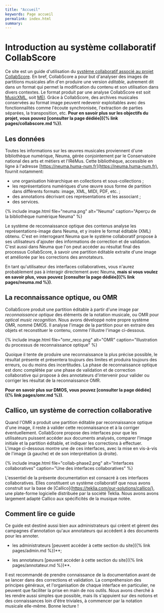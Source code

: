 ```yaml
---
title: "Accueil"
keywords: Page accueil
permalink: index.html
summary: 
---
```


# Introduction au système collaboratif CollabScore

Ce site est un guide d'utilisation du [système collaboratif
associé au projet CollabScore](https://collabscore.cnam.fr). 
En bref, CollabScore a pour but
d'analyser des images de partitions musicales 
afin d'en produire une version *éditable*, autrement
dit dans un format qui permet la modification du contenu
et son utilisation dans divers contextes. Le format
produit par une analyse CollabScore est soit 
[MusicXML](https://www.musicxml.com/), soit 
[MEI](https://music-encoding.org/). Grâce à CollabScore,
des archives musicales conservées au format image 
peuvent redevenir exploitables avec des fonctionnalités
comme l'écoute synchronisée, l'extraction de parties séparées,
la transposition, etc.  **Pour en savoir plus sur 
les objectifs du projet, vous pouvez 
[consulter la page dédiée]({% link pages/collabscore.md %})**.

## Les données


Toutes les informations sur les œuvres musicales proviennent
d'une blbliothèque numérique, Neuma, 
gérée conjointement par le Conservatoire national des 
arts et métiers et l'IRéMus. Cette bibliothèque,
accessible en ligne à l'adresse 
[https://neuma.huma-num.fr](https://neuma.huma-num.fr), 
fournit notamment:
  - une organisation hiérarchique en collections et sous-collections ;
  - les représentations numériques d'une œuvre sous forme
    de partition dans
    différents formats: image, XML, MIDI, PDF, etc. ;
  - des annotations décrivant ces représentations et les associant ;
  - des services.


{% include image.html
file="neuma.png" alt="Neuma" caption="Aperçu de la bibliothèque numérique Neuma"  %} 

Le système de reconnaissance optique des contenus analyse les
représentations-image dans Neuma, et y insère le format
éditable (XML) obtenu. C'est en interrogeant Neuma
que le système collaboratif propose à ses utilisateurs
d'ajouter des informations de correction et de validation. C'est
aussi dans Neuma que l'on peut accéder au résultat final des processus
CollabScore, à savoir une partition éditable extraite d'une image
et améliorée par les corrections des annotateurs.

En tant qu'utilisateur des interfaces collaboratives, vous n'aurez probablement pas à interagir directement avec Neuma, **mais si vous voulez en savoir plus, vous pouvez 
[consulter la page dédiée]({% link pages/neuma.md %})**.

## La reconnaissance optique, ou OMR

CollabScore produit une partition éditable à partir
d'une image par *reconnaissance optique* des éléments
de la notation musicale, ou OMR pour
*optical music recognition*. Nous avons développé
notre propre système OMR, nommé DMOS. Il analyse l'image de
la partition pour en extraire des objets et reconstituer le contenu,
comme l'illustre l'image ci-dessous.

{% include image.html
file="omr_reco.png" alt="OMR" caption="Illustration du processus de reconnaissance optique"  %} 

Quoique il tente
de produire une reconnaissance la plus précise
possible, le résultat présente et présentera toujours des limites
et produira toujours des erreurs, ou du moins
des incertitudes. La phase de reconnaissance optique est
donc complétée par une phase de validation et de correction
collaborative qui propose à des annotateurs
d'intervenir pour valider ou corriger les
résultat de la reconnaissance OMR.

**Pour en savoir plus sur DMOS, vous pouvez 
[consulter la page dédiée]({% link pages/omr.md %})**.

## Callico, un système de correction collaborative

Quand l'OMR a produit une partition éditable par reconnaissance
optique d'une image, il reste à valider cette reconnaissance
et à la corriger éventuellement. CollabScore propose des
interfaces pour que les utilisateurs puissent accéder aux documents
analysés,  comparer l'image initiale et la partition éditable, et 
indiquer les corrections à effectuer. L'image ci-dessous montre
une de ces interfaces, avec la mise en vis-à-vis de l'image (à
gauche) et de son interprétation (à droite). 

{% include image.html
file="collab-phase2.png" alt="Interfaces collaboratives"  caption="Une des interfaces collaboratives" %} 

L'essentiel de la présente documentation est consacré à ces
interfaces collaboratives. Elles constituent un système collaboratif
que nous avons construit sur la base de [Callico]{https://teklia.com/our-solutions/callico/}, une plate-forme
logicielle distribuée par la société Teklia. Nous avons
avons largement adapté Callico aux spécificités de la 
musique notée. 

## Comment lire ce guide

Ce guide est destiné aussi bien aux administrateurs 
qui créent et 
gèrent des campagnes d'annotation qu'aux annotateurs 
qui accèdent à  des documents pour les annoter. 

 - les administrateurs [peuvent accéder à cette section du site]({% link pages/admin.md %})**;
 
 - les annotateurs [peuvent accéder à cette section du site]({% link pages/annotateur.md %})**.

Il est recommandé de prendre connaissance de la documentation avant
de se lancer dans des corrections et validation. La compréhension
des principes généraux, et l'organisation de chaque interface en 
particulier, ne peuvent que faciliter la prise en main de nos outils.
Nous avons cherché à les rendre aussi  simples que possible,  mais
ils s'appuient sur des notions et des connaissances loin 
d'être triviales, à commencer par la notation musicale elle-même.
Bonne lecture !